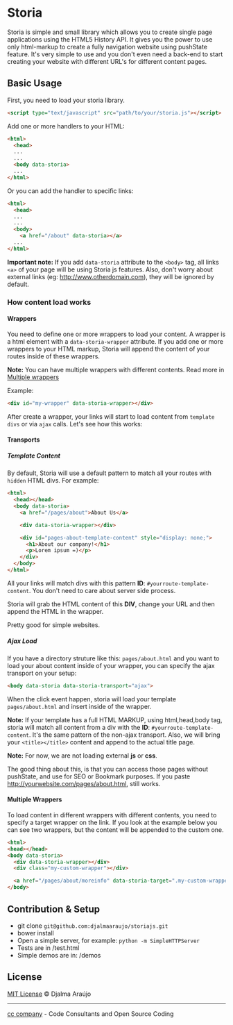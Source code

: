 # Storia
Storia is simple and small library which allows you to create single page applications using the HTML5 History API. It gives you the power to use only html-markup to create a fully navigation website using pushState feature. It's very simple to use and you don't even need a back-end to start creating your website with different URL's for different content pages.

## Basic Usage
First, you need to load your storia library.

```html
<script type="text/javascript" src="path/to/your/storia.js"></script>
```

Add one or more handlers to your HTML:

```html
<html>
  <head>
  ...
  ...
  <body data-storia>
  ...
</html>
```

Or you can add the handler to specific links:

```html
<html>
  <head>
  ...
  ...
  <body>
    <a href="/about" data-storia></a>
  ...
</html>
```

**Important note:** If you add ```data-storia``` attribute to the ```<body>``` tag, all links ```<a>``` of your page will be using Storia js features. Also, don't worry about external links (eg: http://www.otherdomain.com), they will be ignored by default.

### How content load works
#### Wrappers
You need to define one or more wrappers to load your content. A wrapper is a html element with a ```data-storia-wrapper``` attribute. If you add one or more wrappers to your HTML markup, Storia will append the content of your routes inside of these wrappers.

**Note:** You can have multiple wrappers with different contents. Read more in [Multiple wrappers](http://waitiingfor.com/#multiple-rappers)

Example:

```html
<div id="my-wrapper" data-storia-wrapper></div>
```

After create a wrapper, your links will start to load content from ```template divs``` or via ```ajax``` calls. Let's see how this works:

#### Transports
##### Template Content

By default, Storia will use a default pattern to match all your routes with ```hidden``` HTML divs. For example:

```html
<html>
  <head></head>
  <body data-storia>
    <a href="/pages/about">About Us</a>

    <div data-storia-wrapper></div>

    <div id="pages-about-template-content" style="display: none;">
      <h1>About our company!</h1>
      <p>Lorem ipsum =)</p>
    </div>
  </body>
</html>
```

All your links will match divs with this pattern **ID**: ```#yourroute-template-content```. You don't need to care about server side process.

Storia will grab the HTML content of this **DIV**, change your URL and then append the HTML in the wrapper.

Pretty good for simple websites.

##### Ajax Load
If you have a directory struture like this: ```pages/about.html``` and you want to load your about content inside of your wrapper, you can specify the ajax transport on your setup:

```html
<body data-storia data-storia-transport="ajax">
```

When the click event happen, storia will load your template ```pages/about.html``` and insert inside of the wrapper.

**Note:** If your template has a full HTML MARKUP, using html,head,body tag, storia will match all content from a div with the **ID**: ```#yourroute-template-content```. It's the same pattern of the non-ajax transport. Also, we will bring your ```<title></title>``` content and append to the actual title page.

**Note:** For now, we are not loading external **js** or **css**.

The good thing about this, is that you can access those pages without pushState, and use for SEO or Bookmark purposes. If you paste http://yourwebsite.com/pages/about.html, still works.

#### Multiple Wrappers
To load content in different wrappers with different contents, you need to specify a target wrapper on the link. If you look at the example below you can see two wrappers, but the content will be appended to the custom one.

```html
<html>
<head></head>
<body data-storia>
  <div data-storia-wrapper></div>
  <div class="my-custom-wrapper"></div>

  <a href="/pages/about/moreinfo" data-storia-target=".my-custom-wrapper"></a>
</body>
```

## Contribution & Setup
* git clone ```git@github.com:djalmaaraujo/storiajs.git```
* bower install
* Open a simple server, for example: ```python -m SimpleHTTPServer```
* Tests are in /test.html
* Simple demos are in: /demos

## License

[MIT License](http://djalmaarajo.mit-license.org/) © Djalma Araújo

---------------------------
[cc company](http://nossomos.cc) - Code Consultants and Open Source Coding
